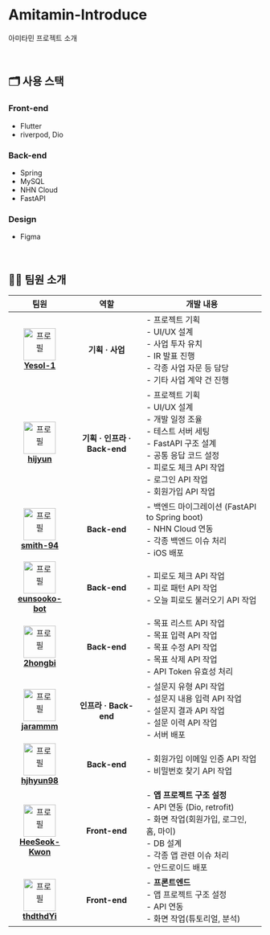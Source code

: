 # Amitamin-Introduce
아미타민 프로젝트 소개

<br />

## 🗂️ 사용 스택

### **Front-end**
- Flutter
- riverpod, Dio

### **Back-end**
- Spring
- MySQL
- NHN Cloud
- FastAPI

### **Design**
- Figma

<br />

## 🧑‍🧑 팀원 소개
|                                                                                    팀원                                                                                    |          역할          | <div align="center">개발 내용<div>                                                                                                                                                                                                                                                                                                                                                                                                                                                                                                                                                                                                                                                                                                         |
| :------------------------------------------------------------------------------------------------------------------------------------------------------------------------: | :--------------------: | :----------------------------------------------------------------------------------------------------------------------------------------------------------------------------------------------------------------------------------------------------------------------------------------------------------------------------------------------------------------------------------------------------------------------------------------------------------------------------------------------------------------------------------------------------------------------------------------------------------------------------------------------------------------------------------------------------------------------------------------- |
|   <a href="https://github.com/Yesol-1" target="_blank"><img src="https://avatars.githubusercontent.com/u/180488933?v=4" width="64px" alt="프로필" /><br/><b>Yesol-1</b></a>   | <b>기획 · 사업</b><br />  | - 프로젝트 기획<br/> - UI/UX 설계<br/> - 사업 투자 유치<br /> - IR 발표 진행<br /> - 각종 사업 자문 등 담당<br /> - 기타 사업 계약 건 진행<br /> |
| <a href="https://github.com/hijyun" target="_blank"><img src="https://avatars.githubusercontent.com/u/54613024?v=4" width="64px" alt="프로필" /><br/><b>hijyun</b></a> | <b>기획 · 인프라 · Back-end</b><br /> | - 프로젝트 기획<br/> - UI/UX 설계<br /> - 개발 일정 조율<br/> - 테스트 서버 세팅<br /> - FastAPI 구조 설계<br />- 공통 응답 코드 설정<br />- 피로도 체크 API 작업<br />- 로그인 API 작업<br />- 회원가입 API 작업<br />       
| <a href="https://github.com/smith-94" target="_blank"><img src="https://avatars.githubusercontent.com/u/35086477?v=4" width="64px" alt="프로필" /><br/><b>smith-94</b></a> | <b>Back-end</b><br /> | - 백엔드 마이그레이션 (FastAPI to Spring boot)<br/> - NHN Cloud 연동<br /> - 각종 백엔드 이슈 처리<br /> - iOS 배포
| <a href="https://github.com/eunsooko-bot" target="_blank"><img src="https://avatars.githubusercontent.com/u/60385024?v=4" width="64px" alt="프로필" /><br/><b>eunsooko-bot</b></a> | <b>Back-end</b><br /> | - 피로도 체크 API 작업<br /> - 피로 패턴 API 작업<br /> - 오늘 피로도 불러오기 API 작업<br />
| <a href="https://github.com/2hongbi" target="_blank"><img src="https://avatars.githubusercontent.com/u/79040336?v=4" width="64px" alt="프로필" /><br/><b>2hongbi</b></a> | <b>Back-end</b><br /> | - 목표 리스트 API 작업 <br/> - 목표 입력 API 작업 <br/> - 목표 수정 API 작업 <br/> - 목표 삭제 API 작업 <br/> - API Token 유효성 처리<br /> 
| <a href="https://github.com/jarammm" target="_blank"><img src="https://avatars.githubusercontent.com/u/90924434?v=4" width="64px" alt="프로필" /><br/><b>jarammm</b></a> | <b>인프라 · Back-end</b><br /> | - 설문지 유형 API 작업<br />- 설문지 내용 입력 API 작업<br />- 설문지 결과 API 작업<br />- 설문 이력 API 작업<br />- 서버 배포<br />
| <a href="https://github.com/hjhyun98" target="_blank"><img src="https://avatars.githubusercontent.com/u/110337559?v=4" width="64px" alt="프로필" /><br/><b>hjhyun98</b></a> | <b>Back-end</b><br /> | - 회원가입 이메일 인증 API 작업<br />- 비밀번호 찾기 API 작업<br />
| <a href="https://github.com/HeeSeok-Kwon" target="_blank"><img src="https://avatars.githubusercontent.com/u/80610295?v=4" width="64px" alt="프로필" /><br/><b>HeeSeok-Kwon</b></a> | <b>Front-end</b><br /> | - <b>앱 프로젝트 구조 설정</b> <br/> - API 연동 (Dio, retrofit)<br /> - 화면 작업(회원가입, 로그인, 홈, 마이)<br /> - DB 설계<br /> - 각종 앱 관련 이슈 처리<br /> - 안드로이드 배포<br />           
| <a href="https://github.com/thdthdYi" target="_blank"><img src="https://avatars.githubusercontent.com/u/130949807?v=4" width="64px" alt="프로필" /><br/><b>thdthdYi</b></a> | <b>Front-end</b><br /> | - <b>프론트엔드</b> <br/> - 앱 프로젝트 구조 설정 <br /> - API 연동 <br /> - 화면 작업(튜토리얼, 분석)                                                                                                                                                                                                                                                                                                                                                                                                                                                                                                                                                                                                                                                         